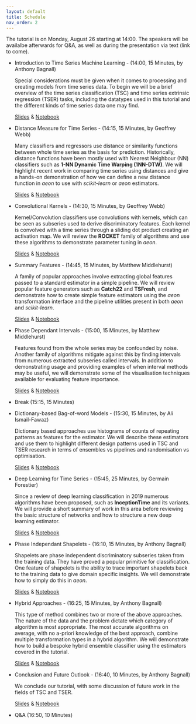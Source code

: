 ```yaml
---
layout: default
title: Schedule
nav_order: 2
---
```


The tutorial is on Monday, August 26 starting at 14:00. The speakers will be availalbe afterwards for Q&A, as well as during the presentation via text (link to come).

- Introduction to Time Series Machine Learning - (14:00, 15 Minutes, by Anthony Bagnall)

    Special considerations must be given when it comes to processing and creating models from time series data. To begin we will be a brief overview of the time series classification (TSC) and time series extrinsic regression (TSER) tasks, including the datatypes used in this tutorial and the different kinds of time series data one may find.

    [Slides]() & [Notebook]()

- Distance Measure for Time Series - (14:15, 15 Minutes, by Geoffrey Webb)

    Many classifiers and regressors use distance or similarity functions between whole time series as the basis for prediction. Historically, distance functions have been mostly used with Nearest Neighbour (NN) classifiers such as __1-NN Dynamic Time Warping (1NN-DTW)__. We will highlight recent work in comparing time series using distances and give a hands-on demonstration of how we can define a new distance function in _aeon_ to use with _scikit-learn_ or _aeon_ estimators.

    [Slides]() & [Notebook]()

- Convolutional Kernels - (14:30, 15 Minutes, by Geoffrey Webb)

    Kernel/Convolution classifiers use convolutions with kernels, which can be seen as subseries used to derive discriminatory features. Each kernel is convolved with a time series through a sliding dot product creating an activation map. We will review the __ROCKET__ family of algorithms and use these algorithms to demonstrate parameter tuning in _aeon_. 

    [Slides]() & [Notebook]()

- Summary Features - (14:45, 15 Minutes, by Matthew Middlehurst)

    A family of popular approaches involve extracting global features passed to a standard estimator in a simple pipeline. We will review popular feature generators such as __Catch22__ and __TSFresh__, and demonstrate how to create simple feature estimators using the _aeon_ transformation interface and the pipeline utilities present in both _aeon_ and _scikit-learn_.

    [Slides]() & [Notebook]()

- Phase Dependant Intervals - (15:00, 15 Minutes, by Matthew Middlehurst)

    Features found from the whole series may be confounded by noise. Another family of algorithms mitigate against this by finding intervals from numerous extracted subseries called intervals. In addition to demonstrating usage and providing examples of when interval methods may be useful, we will demonstrate some of the visualisation techniques available for evaluating feature importance.

    [Slides]() & [Notebook]()

- Break (15:15, 15 Minutes)


- Dictionary-based Bag-of-word Models - (15:30, 15 Minutes, by Ali Ismail-Fawaz)

    Dictionary based approaches use histograms of counts of repeating patterns as features for the estimator. We will describe these estimators and use them to highlight different design patterns used in TSC and TSER research in terms of ensembles vs pipelines and randomisation vs optimisation.  

    [Slides]() & [Notebook]()

- Deep Learning for Time Series - (15:45, 25 Minutes, by Germain Forestier)

    Since a review of deep learning classification in 2019 numerous algorithms have been proposed, such as __InceptionTime__ and its variants. We will provide a short summary of work in this area before reviewing the basic structure of networks and how to structure a new deep learning estimator. 

    [Slides]() & [Notebook]()

- Phase Independant Shapelets - (16:10, 15 Minutes, by Anthony Bagnall)

    Shapelets are phase independent discriminatory subseries taken from the training data. They have proved a popular primitive for classification. One feature of shapelets is the ability to trace important shapelets back to the training data to give domain specific insights. We will demonstrate how to simply do this in _aeon_.

    [Slides]() & [Notebook]()

- Hybrid Approaches - (16:25, 15 Minutes, by Anthony Bagnall)

    This type of method combines two or more of the above approaches. The nature of the data and the problem dictate which category of algorithm is most appropriate. The most accurate algorithms on average, with no a-priori knowledge of the best approach, combine multiple transformation types in a hybrid algorithm. We will demonstrate how to build a bespoke hybrid ensemble classifier using the estimators covered in the tutorial.

    [Slides]() & [Notebook]()

- Conclusion and Future Outlook - (16:40, 10 Minutes, by Anthony Bagnall)

    We conclude our tutorial, with some discussion of future work in the fields of TSC and TSER.

    [Slides]() & [Notebook]()

- Q&A (16:50, 10 Minutes)
